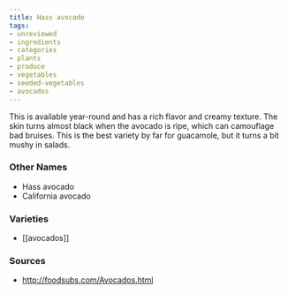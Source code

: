 ```yaml
---
title: Hass avocado
tags:
- unreviewed
- ingredients
- categories
- plants
- produce
- vegetables
- seeded-vegetables
- avocados
---
```

This is available year-round and has a rich flavor and creamy texture. The skin turns almost black when the avocado is ripe, which can camouflage bad bruises. This is the best variety by far for guacamole, but it turns a bit mushy in salads.

### Other Names

* Hass avocado
* California avocado

### Varieties

* [[avocados]]

### Sources
* http://foodsubs.com/Avocados.html
